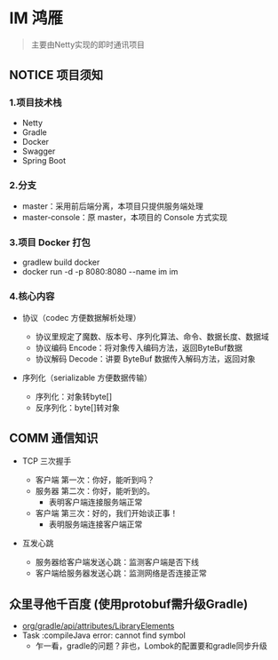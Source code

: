# IM 鸿雁
> 主要由Netty实现的即时通讯项目


## NOTICE 项目须知

### 1.项目技术栈
- Netty
- Gradle
- Docker
- Swagger
- Spring Boot

### 2.分支
- master：采用前后端分离，本项目只提供服务端处理
- master-console：原 master，本项目的 Console 方式实现

### 3.项目 Docker 打包
- gradlew build docker
- docker run -d -p 8080:8080 --name im im

### 4.核心内容
- 协议（codec 方便数据解析处理）
    - 协议里规定了魔数、版本号、序列化算法、命令、数据长度、数据域
    - 协议编码 Encode：将对象传入编码方法，返回ByteBuf数据
    - 协议解码 Decode：讲要 ByteBuf 数据传入解码方法，返回对象

- 序列化（serializable 方便数据传输）
    - 序列化：对象转byte[]
    - 反序列化：byte[]转对象

## COMM 通信知识
- TCP 三次握手
    - 客户端 第一次：你好，能听到吗？
    - 服务器 第二次：你好，能听到的。
        - 表明客户端连接服务端正常
    - 客户端 第三次：好的，我们开始谈正事！
        - 表明服务端连接客户端正常

- 互发心跳
    - 服务器给客户端发送心跳：监测客户端是否下线
    - 客户端给服务器发送心跳：监测网络是否连接正常

## 众里寻他千百度 (使用protobuf需升级Gradle)
- [org/gradle/api/attributes/LibraryElements](https://github.com/google/protobuf-gradle-plugin/issues/378)
- Task :compileJava error: cannot find symbol
  - 乍一看，gradle的问题？非也，Lombok的配置要和gradle同步升级
